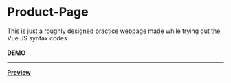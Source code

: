 # Product-Page
This is just a roughly designed practice webpage made while trying out the Vue.JS syntax codes<br>
<br>
<b>DEMO<b/><hr>
<a href="https://vueproductpage.netlify.app/">Preview</a>
